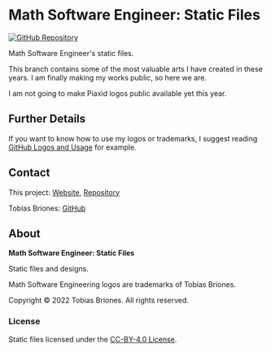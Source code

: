 # Math Software Engineer: Static Files

[![GitHub Repository](https://img.shields.io/static/v1?label=GITHUB&message=REPOSITORY&labelColor=555&color=0277bd&style=for-the-badge&logo=GITHUB)](https://github.com/tobiasbriones/mathsoftware.engineer)

Math Software Engineer's static files.

This branch contains some of the most valuable arts I have created in these 
years. I am finally making my works public, so here we are.

I am not going to make Piaxid logos public available yet this year.

## Further Details

If you want to know how to use my logos or trademarks, I suggest reading 
[GitHub Logos and Usage](https://github.com/logos) for example.

## Contact

This project: [Website](https://mathsoftware.engineer),
[Repository](https://github.com/tobiasbriones/mathsoftware.engineer)

Tobias Briones: [GitHub](https://github.com/tobiasbriones)

## About

**Math Software Engineer: Static Files**

Static files and designs. 

Math Software Engineering logos are trademarks of Tobias Briones.

Copyright © 2022 Tobias Briones. All rights reserved.

### License

Static files licensed under the [CC-BY-4.0 License](LICENSE).
